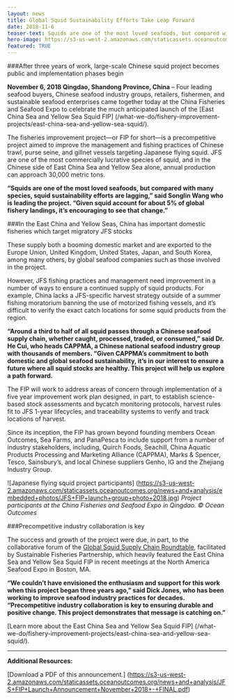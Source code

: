```yaml
---
layout: news
title: Global Squid Sustainability Efforts Take Leap Forward
date: 2018-11-6
teaser-text: Squids are one of the most loved seafoods, but compared with many species, squid sustainability efforts are lagging. Given squid account for about 5% of global fishery landings, it’s encouraging to see that change.
hero-image: https://s3-us-west-2.amazonaws.com/staticassets.oceanoutcomes.org/hero+photos/east-china-sea-and-yellow-sea-squid-hero.jpg
featured: TRUE
---
```

###After three years of work, large-scale Chinese squid project becomes public and implementation phases begin

**November 6, 2018 Qingdao, Shandong Province, China** – Four leading seafood buyers, Chinese seafood industry groups, retailers, fishermen, and sustainable seafood enterprises came together today at the China Fisheries and Seafood Expo to celebrate the much anticipated launch of the [East China Sea and Yellow Sea Squid FIP] (/what-we-do/fishery-improvement-projects/east-china-sea-and-yellow-sea-squid/).

The fisheries improvement project—or FIP for short—is a precompetitive project aimed to improve the management and fishing practices of Chinese trawl, purse seine, and gillnet vessels targeting Japanese flying squid. JFS are one of the most commercially lucrative species of squid, and in the Chinese side of East China Sea and Yellow Sea alone, annual production can approach 30,000 metric tons.

**“Squids are one of the most loved seafoods, but compared with many species, squid sustainability efforts are lagging,” said Songlin Wang who is leading the project. “Given squid account for about 5% of global fishery landings, it’s encouraging to see that change.”**

###In the East China and Yellow Seas, China has important domestic fisheries which target migratory JFS stocks

These supply both a booming domestic market and are exported to the Europe Union, United Kingdom, United States, Japan, and South Korea, among many others, by global seafood companies such as those involved in the project. 

However, JFS fishing practices and management need improvement in a number of ways to ensure a continued supply of squid products. For example, China lacks a JFS-specific harvest strategy outside of a summer fishing moratorium banning the use of motorized fishing vessels, and it’s difficult to verify the exact catch locations for some squid products from the region.

**“Around a third to half of all squid passes through a Chinese seafood supply chain, whether caught, processed, traded, or consumed,” said Dr. He Cui, who heads CAPPMA, a Chinese national seafood industry group with thousands of members. “Given CAPPMA’s commitment to both domestic and global seafood sustainability, it’s in our interest to ensure a future where all squid stocks are healthy. This project will help us explore a path forward.**

The FIP will work to address areas of concern through implementation of a five year improvement work plan designed, in part, to establish science-based stock assessments and bycatch monitoring protocols, harvest rules fit to JFS 1-year lifecycles, and traceability systems to verify and track locations of harvest.

Since its inception, the FIP has grown beyond founding members Ocean Outcomes, Sea Farms, and PanaPesca to include support from a number of industry stakeholders, including, Quirch Foods, Seachill, China Aquatic Products Processing and Marketing Alliance (CAPPMA), Marks & Spencer, Tesco, Sainsbury’s, and local Chinese suppliers Genho, IG and the Zhejiang Industry Group.

![Japanese flying squid project participants] (https://s3-us-west-2.amazonaws.com/staticassets.oceanoutcomes.org/news+and+analysis/embedded+photos/JFS+FIP+launch+group+photo+2018.jpg) *Project participants at the China Fisheries and Seafood Expo in Qingdao. © Ocean Outcomes*

###Precompetitive industry collaboration is key

The success and growth of the project were due, in part, to the collaborative forum of the <a href="https://www.sustainablefish.org/Programs/Improving-Wild-Fisheries/Seafood-Sectors-Supply-Chain-Roundtables/Squid/Global-Squid-SR" target="_blank">Global Squid Supply Chain Roundtable</a>, facilitated by Sustainable Fisheries Partnership, which heavily featured the East China Sea and Yellow Sea Squid FIP in recent meetings at the North America Seafood Expo in Boston, MA.

**“We couldn’t have envisioned the enthusiasm and support for this work when this project began three years ago,” said Dick Jones, who has been working to improve seafood industry practices for decades. “Precompetitive industry collaboration is key to ensuring durable and positive change. This project demonstrates that message is catching on.”**

[Learn more about the East China Sea and Yellow Sea Squid FIP] (/what-we-do/fishery-improvement-projects/east-china-sea-and-yellow-sea-squid/).

----

**Additional Resources:**

[Download a PDF of this announcement.] (https://s3-us-west-2.amazonaws.com/staticassets.oceanoutcomes.org/news+and+analysis/JFS+FIP+Launch+Announcement+November+2018+-+FINAL.pdf)
